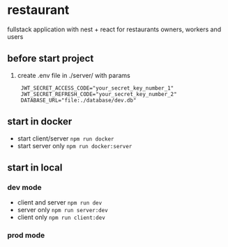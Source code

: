 # restaurant
fullstack application with nest + react for restaurants owners, workers and users


## before start project

1. create .env file in ./server/ with params

        JWT_SECRET_ACCESS_CODE="your_secret_key_number_1"
        JWT_SECRET_REFRESH_CODE="your_secret_key_number_2"
        DATABASE_URL="file:./database/dev.db"




## start in docker

- start client/server `npm run docker`
- start server only `npm run docker:server`


## start in local

### dev mode
- client and server `npm run dev`
- server only `npm run server:dev`
- client only `npm run client:dev`

### prod mode


